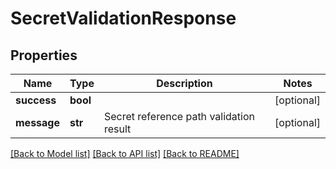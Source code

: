 # SecretValidationResponse

## Properties
Name | Type | Description | Notes
------------ | ------------- | ------------- | -------------
**success** | **bool** |  | [optional] 
**message** | **str** | Secret reference path validation result | [optional] 

[[Back to Model list]](../README.md#documentation-for-models) [[Back to API list]](../README.md#documentation-for-api-endpoints) [[Back to README]](../README.md)

